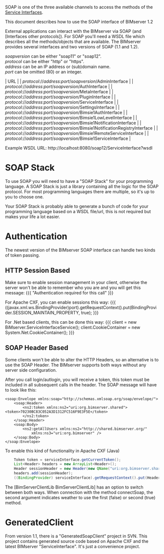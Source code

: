 SOAP is one of the three available channels to access the methods of the [Service Interfaces](Service-Interfaces).

This document describes how to use the SOAP interface of BIMserver 1.2

External applications can interact with the BIMserver via SOAP (and [Interfaces other protocols]). For SOAP you'll need a WSDL file which describes all the methods/objects that are available. The BIMserver provides several interfaces and two versions of SOAP (1.1 and 1.2).

_soapversion_ can be either "soap11" or "soap12".<br/>
_protocol_ can be either "http" or "https".<br/>
_address_ can be an IP address or (sub)domain name.<br/>
_port_ can be omitted (80) or an integer.<br/>

| URL |
| _protocol_://_address_:_port_/_soapversion_/AdminInterface |
| _protocol_://_address_:_port_/_soapversion_/AuthInterface |
| _protocol_://_address_:_port_/_soapversion_/MetaInterface |
| _protocol_://_address_:_port_/_soapversion_/PluginInterface |
| _protocol_://_address_:_port_/_soapversion_/ServiceInterface |
| _protocol_://_address_:_port_/_soapversion_/SettingsInterface |
| _protocol_://_address_:_port_/_soapversion_/Bimsie1AuthInterface |
| _protocol_://_address_:_port_/_soapversion_/Bimsie1LowLevelInterface |
| _protocol_://_address_:_port_/_soapversion_/Bimsie1NotificationInterface |
| _protocol_://_address_:_port_/_soapversion_/Bimsie1NotificationRegistryInterface |
| _protocol_://_address_:_port_/_soapversion_/Bimsie1RemoteServiceInterface |
| _protocol_://_address_:_port_/_soapversion_/Bimsie1ServiceInterface |

Example WSDL URL: http://localhost:8080/soap12/ServiceInterface?wsdl

# SOAP Stack

To use SOAP you will need to have a "SOAP Stack" for your programming language. A SOAP Stack is just a library containing all the logic for the SOAP protocol. For most programming languages there are multiple, so it's up to you to choose one.

Your SOAP Stack is probably able to generate a bunch of code for your programming language based on a WSDL file/url, this is not required but makes your life a lot easier.

# Authentication

The newest version of the BIMserver SOAP interface can handle two kinds of token passing.

## HTTP Session Based

Make sure to enable session management in your client, otherwise the server won't be able to remember who you are and you will get this message:
{{{
"Authentication required for this call"
}}}

For Apache CXF, you can enable sessions this way:
{{{
((javax.xml.ws.BindingProvider)port).getRequestContext().put(BindingProvider.SESSION_MAINTAIN_PROPERTY, true);
}}}

For .Net based clients, this can be done this way:
{{{
client = new BiMserver.ServiceInterfaceService();
client.CookieContainer = new System.Net.CookieContainer();
}}}

## SOAP Header Based

Some clients won't be able to alter the HTTP Headers, so an alternative is to use the SOAP Header. The BIMserver supports both ways without any server side configuration.

After you call login/autlogin, you will receive a token, this token must be included in all subsequent calls in the header. The SOAP message will have to look like this:

```
<soap:Envelope xmlns:soap="http://schemas.xmlsoap.org/soap/envelope/">
	<soap:Header>
		<ns2:token xmlns:ns2="uri:org.bimserver.shared">
<token>70230BC83C052A3D1312FC516F9E3F5E</token>
		</ns2:token>
	</soap:Header>
	<soap:Body>
		<ns2:getAllUsers xmlns:ns2="http://shared.bimserver.org/"
			xmlns:ns3="uri:org.bimserver" />
	</soap:Body>
</soap:Envelope>
```

To enable this kind of functionality in Apache CXF (Java)
```java
	Token token = serviceInterface.getCurrentToken();
	List<Header> headers = new ArrayList<Header>();
	Header sessionHeader = new Header(new QName("uri:org.bimserver.shared", "token"), token, new JAXBDataBinding(Token.class));
	headers.add(sessionHeader);
	((BindingProvider) serviceInterface).getRequestContext().put(Header.HEADER_LIST, headers);
```

The [BimServerClientLib BimServerClientLib] has an option to switch between both ways. When connection with the method connectSoap, the second argument indicates weather to use the first (false) or second (true) method.

# GeneratedClient
From version 1.1, there is a "GeneratedSoapClient" project in SVN. This project contains generated source code based on Apache CXF and the latest BIMserver "ServiceInterface". It's just a convenience project.